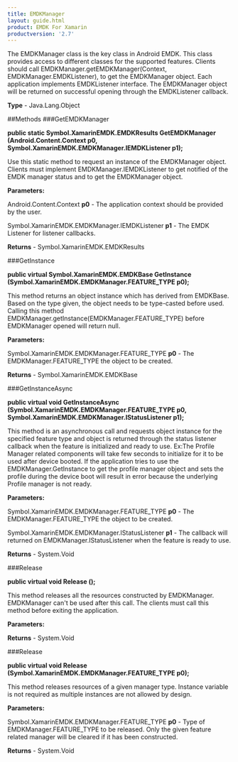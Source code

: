 ```yaml
---
title: EMDKManager
layout: guide.html
product: EMDK For Xamarin 
productversion: '2.7' 
---
```

The EMDKManager class is the key class in Android EMDK. This class provides access to different classes for the supported features. Clients should call EMDKManager.getEMDKManager(Context, EMDKManager.EMDKListener), to get the EMDKManager object. Each application implements EMDKListener interface. The EMDKManager object will be returned on successful opening through the EMDKListener callback.
  

**Type** - Java.Lang.Object

##Methods
###GetEMDKManager

**public static Symbol.XamarinEMDK.EMDKResults GetEMDKManager (Android.Content.Context p0, Symbol.XamarinEMDK.EMDKManager.IEMDKListener p1);**

Use this static method to request an instance of the EMDKManager object. Clients must implement EMDKManager.IEMDKListener to get notified of the EMDK manager status and to get the EMDKManager object.
        

**Parameters:**

Android.Content.Context **p0**  - The application context should be provided by the user.

Symbol.XamarinEMDK.EMDKManager.IEMDKListener **p1**  - The EMDK Listener for listener callbacks.

**Returns** - Symbol.XamarinEMDK.EMDKResults

###GetInstance

**public virtual Symbol.XamarinEMDK.EMDKBase GetInstance (Symbol.XamarinEMDK.EMDKManager.FEATURE_TYPE p0);**

This method returns an object instance which has derived from EMDKBase. Based on the type given, the object needs to be type-casted before used. Calling this method EMDKManager.getInstance(EMDKManager.FEATURE_TYPE) before EMDKManager opened will return null.
        

**Parameters:**

Symbol.XamarinEMDK.EMDKManager.FEATURE_TYPE **p0**  - The EMDKManager.FEATURE_TYPE the object to be created.

**Returns** - Symbol.XamarinEMDK.EMDKBase

###GetInstanceAsync

**public virtual void GetInstanceAsync (Symbol.XamarinEMDK.EMDKManager.FEATURE_TYPE p0, Symbol.XamarinEMDK.EMDKManager.IStatusListener p1);**

This method is an asynchronous call and requests object instance for the specified feature type and object is returned through the status listener callback when the feature is initialized and ready to use. Ex:The Profile Manager related components will take few seconds to initialize for it to be used after device booted. If the application tries to use the EMDKManager.GetInstance to get the profile manager object and sets the profile during the device boot will result in error because the underlying Profile manager is not ready.

**Parameters:**

Symbol.XamarinEMDK.EMDKManager.FEATURE_TYPE **p0**  - The EMDKManager.FEATURE_TYPE the object to be created.

Symbol.XamarinEMDK.EMDKManager.IStatusListener **p1**  - The callback will returned on EMDKManager.IStatusListener when the feature is ready to use.

**Returns** - System.Void

###Release

**public virtual void Release ();**

This method releases all the resources constructed by EMDKManager. EMDKManager can't be used after this call. The clients must call this method before exiting the application.
        

**Parameters:**

**Returns** - System.Void

###Release

**public virtual void Release (Symbol.XamarinEMDK.EMDKManager.FEATURE_TYPE p0);**

This method releases resources of a given manager type. Instance variable is not required as multiple instances are not allowed by design.
       

**Parameters:**

Symbol.XamarinEMDK.EMDKManager.FEATURE_TYPE **p0**  - Type of EMDKManager.FEATURE_TYPE to be released. Only the given feature related manager will be cleared if it has been constructed.

**Returns** - System.Void

